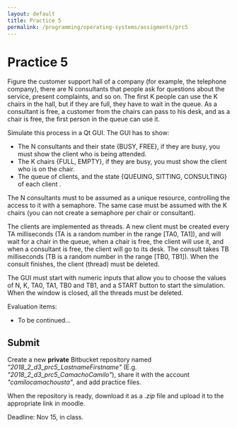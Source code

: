 ```yaml
---
layout: default
title: Practice 5
permalink: /programming/operating-systems/assigments/prc5
---
```


# Practice 5

Figure the customer support hall of a company (for example, the telephone company), there are N consultants that people ask for questions about the service, present complaints, and so on. The first K people can use the K chairs in the hall, but if they are full, they have to wait in the queue. As a consultant is free, a customer from the chairs can pass to his desk, and as a chair is free, the first person in the queue can use it.

Simulate this process in a Qt GUI. The GUI has to show:

* The N consultants and their state {BUSY, FREE}, if they are busy, you must show the client who is being attended.
* The K chairs {FULL, EMPTY}, if they are busy, you must show the client who is on the chair.
* The queue of clients, and the state {QUEUING, SITTING, CONSULTING} of each client .

The N consultants must to be assumed as a unique resource, controlling the access to it with a semaphore. The same case must be assumed with the K chairs (you can not create a semaphore per chair or consultant).

The clients are implemented as threads. A new client must be created every TA milliseconds (TA is a random number in the range [TA0, TA1]), and will wait for a chair in the queue, when a chair is free, the client will use it, and when a consultant is free, the client will go to its desk. The consult takes TB milliseconds (TB is a random number in the range [TB0, TB1]). When the consult finishes,  the client (thread) must be deleted.

The GUI must start with numeric inputs that allow you to choose the values of N, K, TA0, TA1, TB0 and TB1, and a START button to start the simulation. When the window is closed, all the threads must be deleted.

Evaluation items:

* To be continued...

## Submit

Create a new **private** Bitbucket repository named *"2018_2_d3_prc5_LastnameFirstname"* (E.g. *"2018_2_d3_prc5_CamachoCamilo"*), share it with the account *"camilocamachousta"*, and add practice files.

When the repository is ready, download it as a *.zip* file and upload it to the appropriate link in moodle.

Deadline: Nov 15, in class.

